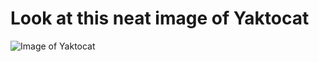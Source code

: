 # Look at this neat image of Yaktocat
![Image of Yaktocat](https://octodex.github.com/images/yaktocat.png)
